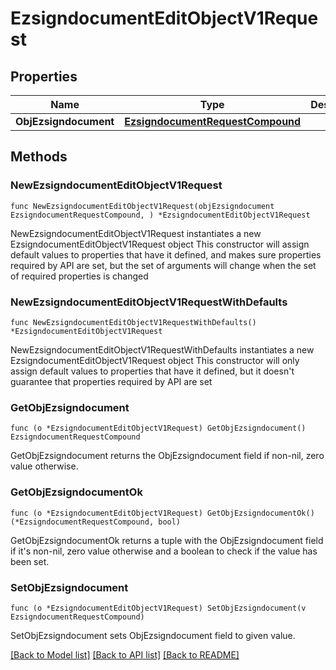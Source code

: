 # EzsigndocumentEditObjectV1Request

## Properties

Name | Type | Description | Notes
------------ | ------------- | ------------- | -------------
**ObjEzsigndocument** | [**EzsigndocumentRequestCompound**](EzsigndocumentRequestCompound.md) |  | 

## Methods

### NewEzsigndocumentEditObjectV1Request

`func NewEzsigndocumentEditObjectV1Request(objEzsigndocument EzsigndocumentRequestCompound, ) *EzsigndocumentEditObjectV1Request`

NewEzsigndocumentEditObjectV1Request instantiates a new EzsigndocumentEditObjectV1Request object
This constructor will assign default values to properties that have it defined,
and makes sure properties required by API are set, but the set of arguments
will change when the set of required properties is changed

### NewEzsigndocumentEditObjectV1RequestWithDefaults

`func NewEzsigndocumentEditObjectV1RequestWithDefaults() *EzsigndocumentEditObjectV1Request`

NewEzsigndocumentEditObjectV1RequestWithDefaults instantiates a new EzsigndocumentEditObjectV1Request object
This constructor will only assign default values to properties that have it defined,
but it doesn't guarantee that properties required by API are set

### GetObjEzsigndocument

`func (o *EzsigndocumentEditObjectV1Request) GetObjEzsigndocument() EzsigndocumentRequestCompound`

GetObjEzsigndocument returns the ObjEzsigndocument field if non-nil, zero value otherwise.

### GetObjEzsigndocumentOk

`func (o *EzsigndocumentEditObjectV1Request) GetObjEzsigndocumentOk() (*EzsigndocumentRequestCompound, bool)`

GetObjEzsigndocumentOk returns a tuple with the ObjEzsigndocument field if it's non-nil, zero value otherwise
and a boolean to check if the value has been set.

### SetObjEzsigndocument

`func (o *EzsigndocumentEditObjectV1Request) SetObjEzsigndocument(v EzsigndocumentRequestCompound)`

SetObjEzsigndocument sets ObjEzsigndocument field to given value.



[[Back to Model list]](../README.md#documentation-for-models) [[Back to API list]](../README.md#documentation-for-api-endpoints) [[Back to README]](../README.md)


